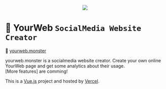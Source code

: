 <p align="center"><a href="https://yourweb.monster" target="_blank">
<img src="https://i.imgur.com/z31us5N.png">
</a></p>

# 🤟 YourWeb `SocialMedia Website Creator`

🤲 [yourweb.monster](https://yourweb.monster)

yourweb.monster is a socialmedia website creator. Create your own online YourWeb page and get some analytics about their usage.  
[More features] are comming!

This is a [Vue.js](https://vuejs.org/) project and hosted by [Vercel](https://vercel.com/).
